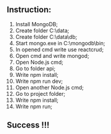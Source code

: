## Instruction:

1. Install MongoDB;
2. Create folder C:\data;
3. Create folder C:\data\db;
4. Start mongo.exe in C:\mongodb\bin;
5. In opened cmd write use reactcrud;
6. Open cmd and write mongod;
7. Open Node.js cmd;
8. Go to folder api;
9. Write npm install;
10. Write npm run dev;
11. Open another Node.js cmd;
12. Go to project folder;
13. Write npm install;
14. Write npm run;

## Success !!!